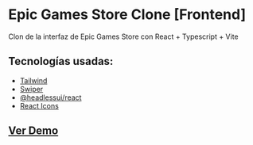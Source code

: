 # Epic Games Store Clone [Frontend]

Clon de la interfaz de Epic Games Store con React + Typescript + Vite

## Tecnologías usadas:

- [Tailwind](https://tailwindcss.com/)
- [Swiper](https://swiperjs.com/react)
- [@headlessui/react](https://headlessui.com/)
- [React Icons](https://react-icons.github.io/react-icons/)

## [Ver Demo](https://epicgames-clone.netlify.app/)
